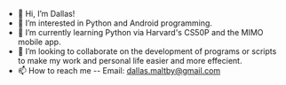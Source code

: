 - 👋 Hi, I’m Dallas!
- 👀 I’m interested in Python and Android programming.
- 🌱 I’m currently learning Python via Harvard's CS50P and the MIMO mobile app.
- 💞️ I’m looking to collaborate on the development of programs or scripts to make my work and personal life easier and more effecient.
- 📫 How to reach me -- Email: dallas.maltby@gmail.com

<!---
misterdallas/misterdallas is a ✨ special ✨ repository because its `README.md` (this file) appears on your GitHub profile.
You can click the Preview link to take a look at your changes.
--->
